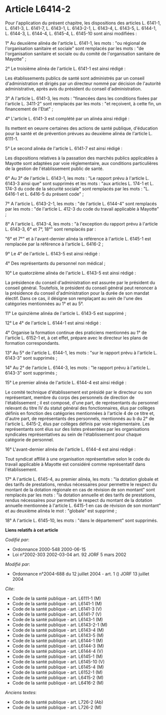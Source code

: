 # Article L6414-2

Pour l'application du présent chapitre, les dispositions des articles L. 6141-1, L. 6141-3, L. 6141-7, L. 6143-1, L.
6143-2-1, L. 6143-4, L. 6143-5, L. 6144-1, L. 6144-3, L. 6144-4, L. 6145-4, L. 6145-10 sont ainsi modifiées :

1° Au deuxième alinéa de l'article L. 6141-1, les mots : "ou régional de l'organisation sanitaire et sociale" sont remplacés
par les mots : "de l'organisation sanitaire et sociale ou du comité de l'organisation sanitaire de Mayotte" ;

2° Le troisième alinéa de l'article L. 6141-1 est ainsi rédigé :

Les établissements publics de santé sont administrés par un conseil d'administration et dirigés par un directeur nommé par
décision de l'autorité administrative, après avis du président du conseil d'administration.

3° A l'article L. 6141-3, les mots : "financées dans les conditions fixées par l'article L. 3411-2" sont remplacés par les
mots : "et reçoivent, à cette fin, un financement de l'Etat" ;

4° L'article L. 6141-3 est complété par un alinéa ainsi rédigé :

Ils mettent en oeuvre certaines des actions de santé publique, d'éducation pour la santé et de prévention prévues au deuxième
alinéa de l'article L. 6111-1.

5° Le second alinéa de l'article L. 6141-7 est ainsi rédigé :

Les dispositions relatives à la passation des marchés publics applicables à Mayotte sont adaptées par voie réglementaire, aux
conditions particulières de la gestion de l'établissement public de santé.

6° Au 3° de l'article L. 6143-1, les mots : "Le rapport prévu à l'article L. 6143-3 ainsi que" sont supprimés et les mots :
"aux articles L. 174-1 et L. 174-3 du code de la sécurité sociale" sont remplacés par les mots : "L. 6416-1 et L. 6416-5 du
présent code" ;

7° A l'article L. 6143-2-1, les mots : "de l'article L. 6144-4" sont remplacés par les mots : "de l'article L. 412-3 du code
du travail applicable à Mayotte" ;

8° A l'article L. 6143-4, les mots : "à l'exception du rapport prévu à l'article L. 6143-3, 6° et 7°, 18°" sont remplacés
par :

"6° et 7°" et à l'avant-dernier alinéa la référence à l'article L. 6145-1 est remplacée par la référence à l'article L.
6416-2 ;

9° Le 4° de l'article L. 6143-5 est ainsi rédigé :

4° Des représentants du personnel non médical ;

10° Le quatorzième alinéa de l'article L. 6143-5 est ainsi rédigé :

La présidence du conseil d'administration est assurée par le président du conseil général. Toutefois, le président du conseil
général peut renoncer à la présidence du conseil d'administration pour la durée de son mandat électif. Dans ce cas, il
désigne son remplaçant au sein de l'une des catégories mentionnées au 1° et au 5°.

11° Le quinzième alinéa de l'article L. 6143-5 est supprimé ;

12° Le 4° de l'article L. 6144-1 est ainsi rédigé :

4° Organise la formation continue des praticiens mentionnés au 1° de l'article L. 6152-1 et, à cet effet, prépare avec le
directeur les plans de formation correspondants.

13° Au 5° de l'article L. 6144-1, les mots : "sur le rapport prévu à l'article L. 6143-3" sont supprimés ;

14° Au 2° de l'article L. 6144-3, les mots : "le rapport prévu à l'article L. 6143-3" sont supprimés ;

15° Le premier alinéa de l'article L. 6144-4 est ainsi rédigé :

Le comité technique d'établissement est présidé par le directeur ou son représentant, membre du corps des personnels de
direction de l'établissement ; il est composé, d'une part, de représentants du personnel relevant du titre IV du statut
général des fonctionnaires, élus par collèges définis en fonction des catégories mentionnées à l'article 4 de ce titre et,
d'autre part, de représentants des personnels, mentionnés au b du 2° de l'article L. 6415-2, élus par collèges définis par
voie réglementaire. Les représentants sont élus sur des listes présentées par les organisations syndicales représentatives au
sein de l'établissement pour chaque catégorie de personnel.

16° L'avant-dernier alinéa de l'article L. 6144-4 est ainsi rédigé :

Tout syndicat affilié à une organisation représentative selon le code du travail applicable à Mayotte est considéré comme
représentatif dans l'établissement.

17° A l'article L. 6145-4, au premier alinéa, les mots : "la dotation globale et des tarifs de prestations, rendus
nécessaires pour permettre le respect du montant de la dotation régionale en cas de révision de son montant" sont remplacés
par les mots : "la dotation annuelle et des tarifs de prestations, rendus nécessaires pour permettre le respect du montant de
la dotation annuelle mentionnée à l'article L. 6415-1 en cas de révision de son montant" et au deuxième alinéa le mot :
"globale" est supprimé ;

18° A l'article L. 6145-10, les mots : "dans le département" sont supprimés.

**Liens relatifs à cet article**

_Codifié par_:

  - Ordonnance 2000-548 2000-06-15
  - Loi n°2002-303 2002-03-04 art. 92 JORF 5 mars 2002

_Modifié par_:

  - Ordonnance n°2004-688 du 12 juillet 2004 - art. 1 () JORF 13 juillet 2004

_Cite_:

  - Code de la santé publique - art. L6111-1 (M)
  - Code de la santé publique - art. L6141-1 (M)
  - Code de la santé publique - art. L6141-3 (V)
  - Code de la santé publique - art. L6141-7 (V)
  - Code de la santé publique - art. L6143-1 (M)
  - Code de la santé publique - art. L6143-2-1 (M)
  - Code de la santé publique - art. L6143-4 (M)
  - Code de la santé publique - art. L6143-5 (M)
  - Code de la santé publique - art. L6144-1 (M)
  - Code de la santé publique - art. L6144-3 (M)
  - Code de la santé publique - art. L6144-4 (V)
  - Code de la santé publique - art. L6145-1 (M)
  - Code de la santé publique - art. L6145-10 (V)
  - Code de la santé publique - art. L6145-4 (M)
  - Code de la santé publique - art. L6152-1 (M)
  - Code de la santé publique - art. L6415-2 (M)
  - Code de la santé publique - art. L6416-2 (M)

_Anciens textes_:

  - Code de la santé publique - art. L726-2 (Ab)
  - Code de la santé publique - art. L726-2 (M)
